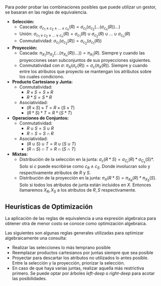 Para poder probar las combinaciones posibles que puede utilizar un gestor, se basaran en las reglas de equivalencia.

- **Selección:**
	- Cascada: $\sigma_{c_1\land c_2 \land \dots \land c_n}(R) = \sigma_{c_1}(\sigma_{c_2}(\dots(\sigma_{c_n}(R))\dots)$
	- Unión: $\sigma_{c_1\lor c_2 \lor \dots \lor c_n}(R) = \sigma_{c_1}(R) \cup \sigma_{c_2}(R) \cup \dots \cup \sigma_{c_n}(R)$
	- Conmutatividad: $\sigma_{c_1}(\sigma_{c_2}(R)) = \sigma_{c_2}(\sigma_{c_1}(R))$
- **Proyección:**
	- Cascada: $\pi_{X_1}(\pi_{X_2}(\dots(\pi_{X_n}(R))\dots)) = \pi_{X_1}(R)$. Siempre y cuando las proyecciones sean subconjuntos de sus proyecciones siguientes.
	- Conmutatividad con $\sigma$: $\pi_X(\sigma_c(R)) = \sigma_c(\pi_X(R))$. Siempre y cuando entre los atributos que proyecto se mantengan los atributos sobre los cuales condiciono.
- **Producto Cartesiano y Junta:**
	- Conmutatividad:
		- $R \times S = S \times R$
		- $R * S = S * R$
	- Asociatividad:
		- $(R \times S) \times T = R \times (S \times T)$
		- $(R * S) * T = R * (S * T)$
- **Operaciones de Conjuntos:**
	- Conmutatividad:
		- $R \cup S = S \cup R$
		- $R \cap S = S \cap R$
	- Asociatividad:
		- $(R \cup S) \cup T = R \cup (S \cup T)$
		- $(R \cap S) \cap T = R \cap (S \cap T)$
- **Mixtas:**
	- Distribución de la selección en la junta: $\sigma_c(R*S) = \sigma_{C_r}(R) * \sigma_{C_s}(S)*$. Solo si $c$ puede escribirse como $c_R \land c_S$. Donde involucran solo y respectivamente atributos de $R$ y $S$.
	- Distribución de la proyección en la junta: $\pi_X(R*S) = \pi_{X_R}(R)*\pi_{X_S}(S)$. Solo si todos los atributos de junta están incluidos en $X$. Entonces llamaremos $X_R, X_S$ a los atributos de $R, S$ respectivamente.

## Heurísticas de Optimización

La aplicación de las reglas de equivalencia a una expresión algebraica para obtener otra de menor costo se conoce como optimización algebraica.

Las siguientes son algunas reglas generales utilizadas para optimizar algebraicamente una consulta:

- Realizar las selecciones lo más temprano posible
- Reemplazar productos cartesianos por juntas siempre que sea posible
- Proyectar para descartar los atributos no utilizados lo antes posible. Entre la selección y la proyección, priorizar la selección.
- En caso de que haya varias juntas, realizar aquella más restrictiva primero. Se puede optar por árboles *left-deep* o *right-deep* para acotar las posibilidades.
